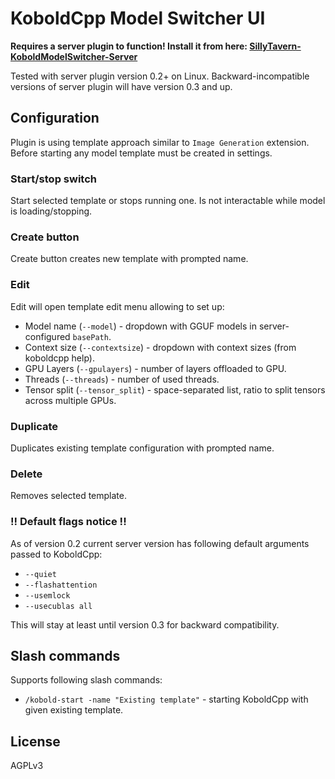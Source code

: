 # KoboldCpp Model Switcher UI

**Requires a server plugin to function! Install it from here: [SillyTavern-KoboldModelSwitcher-Server](https://github.com/SillyTavern/SillyTavern-KoboldModelSwitcher-Server)**

Tested with server plugin version 0.2+ on Linux.
Backward-incompatible versions of server plugin will have version 0.3 and up.

## Configuration

Plugin is using template approach similar to `Image Generation` extension.
Before starting any model template must be created in settings.

### Start/stop switch

Start selected template or stops running one. Is not interactable while model is loading/stopping.

### Create button

Create button creates new template with prompted name.

### Edit

Edit will open template edit menu allowing to set up:

- Model name (`--model`) - dropdown with GGUF models in server-configured `basePath`.
- Context size (`--contextsize`) - dropdown with context sizes (from koboldcpp help).
- GPU Layers (`--gpulayers`) - number of layers offloaded to GPU.
- Threads (`--threads`) - number of used threads.
- Tensor split (`--tensor_split`) - space-separated list, ratio to split tensors across multiple GPUs.

### Duplicate

Duplicates existing template configuration with prompted name.

### Delete

Removes selected template.

### !! Default flags notice !!

As of version 0.2 current server version has following default arguments passed to KoboldCpp:

- `--quiet`
- `--flashattention`
- `--usemlock`
- `--usecublas all`

This will stay at least until version 0.3 for backward compatibility.

## Slash commands

Supports following slash commands:

- `/kobold-start -name "Existing template"` - starting KoboldCpp with given existing template.

## License

AGPLv3
